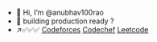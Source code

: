 - 👋 Hi, I’m @anubhav100rao
- 👀 building production ready ?
- ↗✅✅✅ [Codeforces](https://codeforces.com/profile/anubhav100rao) [Codechef](https://www.codechef.com/users/anubhav100rao) [Leetcode](https://leetcode.com/anubhav100rao/)

<!---
anubhav100rao/anubhav100rao is a ✨ special ✨ repository because its `README.md` (this file) appears on your GitHub profile.
You can click the Preview link to take a look at your changes.
--->
